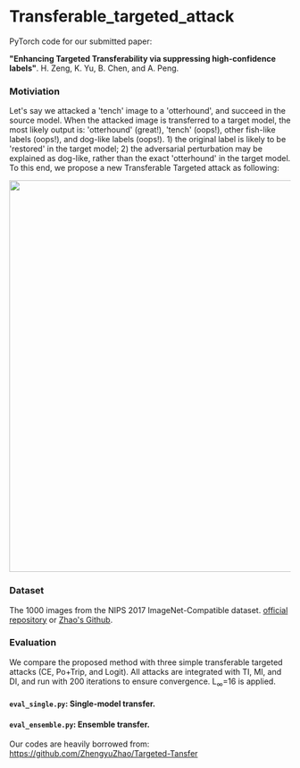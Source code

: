 # Transferable_targeted_attack
PyTorch code for our submitted paper:

**"Enhancing Targeted Transferability via suppressing high-confidence labels"**. H. Zeng, K. Yu, B. Chen, and A. Peng.

### Motiviation
Let's say we attacked a 'tench' image to a 'otterhound', and succeed in the source model. When the attacked image is transferred to a target model, the most likely output is: 'otterhound' (great!), 'tench' (oops!), other fish-like labels (oops!), and dog-like labels (oops!). 1) the original label is likely to be 'restored' in the target model; 2) the adversarial perturbation may be explained as dog-like, rather than the exact 'otterhound' in the target model.  
To this end, we propose a new Transferable Targeted attack as following:
<p align="left">
  <img src="https://github.com/zengh5/Transferable_targeted_attack/tree/blob/Figures/Fig1_target_transfer.png" width='700'>
</p>

### Dataset
The 1000 images from the NIPS 2017 ImageNet-Compatible dataset. [official repository](https://github.com/cleverhans-lab/cleverhans/tree/master/cleverhans_v3.1.0/examples/nips17_adversarial_competition/dataset) or [Zhao's Github](https://github.com/ZhengyuZhao/Targeted-Tansfer/tree/main/dataset). 

### Evaluation
We compare the proposed method with three simple transferable targeted attacks (CE, Po+Trip, and Logit).
All attacks are integrated with TI, MI, and DI, and run with 200 iterations to ensure convergence.
L<sub>&infin;</sub>=16 is applied.

#### ```eval_single.py```: Single-model transfer.
#### ```eval_ensemble.py```: Ensemble transfer. 

Our codes are heavily borrowed from:
https://github.com/ZhengyuZhao/Targeted-Tansfer
